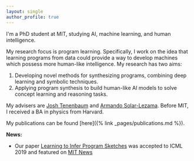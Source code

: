 ```yaml
---
layout: single
author_profile: true
---
```

I'm a PhD student at MIT, studying AI, machine learning, and human intelligence.

My research focus is program learning. Specifically, I work on the idea that learning programs from data could provide a way to develop machines which possess more human-like intelligence. My research has two aims:  
1) Developing novel methods for synthesizing programs, combining deep learning and symbolic techniques.  
2) Applying program synthesis to build human-like AI models to solve concept learning and reasoning tasks.

My advisers are [Josh Tenenbaum](https://web.mit.edu/cocosci/josh.html) and [Armando Solar-Lezama](https://people.csail.mit.edu/asolar/). Before MIT, I received a BA in physics from Harvard.


My publications can be found [here]({% link _pages/publications.md %}). 

**News:**  
- Our paper [Learning to Infer Program Sketches](https://arxiv.org/pdf/1902.06349.pdf) was accepted to ICML 2019 and featured on [MIT News](http://news.mit.edu/2019/toward-artificial-intelligence-that-learns-to-write-code-0614)
